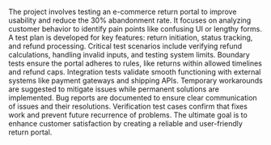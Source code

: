 The project involves testing an e-commerce return portal to improve usability and reduce the 30% abandonment rate.
It focuses on analyzing customer behavior to identify pain points like confusing UI or lengthy forms.
A test plan is developed for key features: return initiation, status tracking, and refund processing.
Critical test scenarios include verifying refund calculations, handling invalid inputs, and testing system limits.
Boundary tests ensure the portal adheres to rules, like returns within allowed timelines and refund caps.
Integration tests validate smooth functioning with external systems like payment gateways and shipping APIs.
Temporary workarounds are suggested to mitigate issues while permanent solutions are implemented.
Bug reports are documented to ensure clear communication of issues and their resolutions.
Verification test cases confirm that fixes work and prevent future recurrence of problems.
The ultimate goal is to enhance customer satisfaction by creating a reliable and user-friendly return portal.




